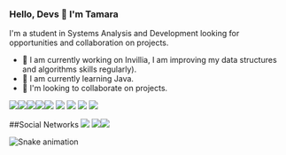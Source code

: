 

### Hello, Devs 👋 I'm Tamara
I'm a student in Systems Analysis and Development looking for opportunities and collaboration on projects.
- 🔭 I am currently working on Invillia, I am improving my data structures and algorithms skills regularly).
- 🌱 I am currently learning Java.
- 🤝 I'm looking to collaborate on projects.

<img src="https://img.shields.io/badge/Java-ED8B00?style=for-the-badge&logo=java&logoColor=white"><img src="https://img.shields.io/badge/Kotlin-0095D5?&style=for-the-badge&logo=kotlin&logoColor=white"><img src="https://img.shields.io/badge/MySQL-005C84?style=for-the-badge&logo=mysql&logoColor=white"><img src="https://img.shields.io/badge/PostgreSQL-316192?style=for-the-badge&logo=postgresql&logoColor=white"><img src="https://img.shields.io/badge/rabbitmq-%23FF6600.svg?&style=for-the-badge&logo=rabbitmq&logoColor=white">
<img src="https://img.shields.io/badge/Apache_Kafka-231F20?style=for-the-badge&logo=apache-kafka&logoColor=white">
<img src="https://img.shields.io/badge/Docker-2CA5E0?style=for-the-badge&logo=docker&logoColor=white">
<img src="https://img.shields.io/badge/Junit5-25A162?style=for-the-badge&logo=junit5&logoColor=white">
<img src="https://img.shields.io/badge/Spring-6DB33F?style=for-the-badge&logo=spring&logoColor=white">


##Social Networks
 [<img src="https://img.shields.io/badge/linkedin-%230077B5.svg?&style=for-the-badge&logo=linkedin&logoColor=white" />](https://www.linkedin.com/in/tamara-bernardo/) [<img src = "https://img.shields.io/badge/instagram-%23E4405F.svg?&style=for-the-badge&logo=instagram&logoColor=white">](https://www.instagram.com/tamaraprof/)[<img src ="https://img.shields.io/badge/Gmail-D14836?style=for-the-badge&logo=gmail&logoColor=white">](hhttp://gmail.com/tamarabluz/)
 
 
 ![Snake animation](https://github.com/tamarabluz/tamarabluz/blob/output/github-contribution-grid-snake.svg)
 

